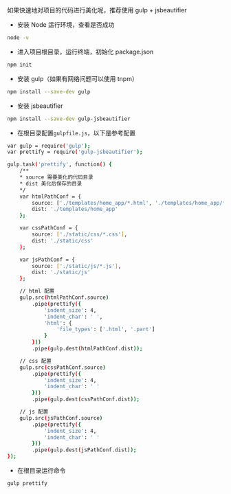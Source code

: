如果快速地对项目的代码进行美化呢，推荐使用 gulp + jsbeautifier

- 安装 Node 运行环境，查看是否成功
```bash
node -v
```

- 进入项目根目录，运行终端，初始化 package.json
```bash
npm init
```

- 安装 gulp（如果有网络问题可以使用 tnpm）
```bash
npm install --save-dev gulp
```

- 安装 jsbeautifier

```bash
npm install --save-dev gulp-jsbeautifier
```

- 在根目录配置`gulpfile.js`，以下是参考配置
```bash
var gulp = require('gulp');
var prettify = require('gulp-jsbeautifier');

gulp.task('prettify', function() {
    /**
    * source 需要美化的代码目录
    * dist 美化后保存的目录
    */
    var htmlPathConf = {
        source: ['./templates/home_app/*.html', './templates/home_app/*.part'],
        dist: './templates/home_app'
    };

    var cssPathConf = {
        source: ['./static/css/*.css'],
        dist: './static/css'
    };

    var jsPathConf = {
        source: ['./static/js/*.js'],
        dist: './static/js'
    };

    // html 配置
    gulp.src(htmlPathConf.source)
        .pipe(prettify({
            'indent_size': 4, 
            'indent_char': ' ',
            'html': {
                'file_types': ['.html', '.part']
            }
        }))
        .pipe(gulp.dest(htmlPathConf.dist));

    // css 配置
    gulp.src(cssPathConf.source)
        .pipe(prettify({
            'indent_size': 4, 
            'indent_char': ' '
        }))
        .pipe(gulp.dest(cssPathConf.dist));

    // js 配置
    gulp.src(jsPathConf.source)
        .pipe(prettify({
            'indent_size': 4, 
            'indent_char': ' '
        }))
        .pipe(gulp.dest(jsPathConf.dist));
});

```

- 在根目录运行命令

```bash
gulp prettify
```